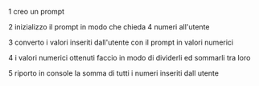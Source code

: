 1 creo un prompt 

2 inizializzo il prompt in modo che chieda 4 numeri all'utente

3 converto i valori inseriti dall'utente con il prompt in valori numerici

4 i valori numerici ottenuti faccio in modo di dividerli ed sommarli tra loro

5 riporto in console la somma di tutti i numeri inseriti dall utente 